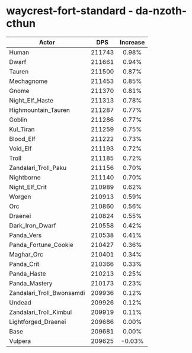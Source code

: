 # waycrest-fort-standard - da-nzoth-cthun
| Actor | DPS | Increase |
|---|:---:|:---:|
|Human|211743|0.98%|
|Dwarf|211661|0.94%|
|Tauren|211500|0.87%|
|Mechagnome|211453|0.85%|
|Gnome|211370|0.81%|
|Night_Elf_Haste|211313|0.78%|
|Highmountain_Tauren|211287|0.77%|
|Goblin|211286|0.77%|
|Kul_Tiran|211259|0.75%|
|Blood_Elf|211222|0.73%|
|Void_Elf|211193|0.72%|
|Troll|211185|0.72%|
|Zandalari_Troll_Paku|211156|0.70%|
|Nightborne|211140|0.70%|
|Night_Elf_Crit|210989|0.62%|
|Worgen|210913|0.59%|
|Orc|210860|0.56%|
|Draenei|210824|0.55%|
|Dark_Iron_Dwarf|210558|0.42%|
|Panda_Vers|210538|0.41%|
|Panda_Fortune_Cookie|210427|0.36%|
|Maghar_Orc|210401|0.34%|
|Panda_Crit|210366|0.33%|
|Panda_Haste|210213|0.25%|
|Panda_Mastery|210173|0.23%|
|Zandalari_Troll_Bwonsamdi|209936|0.12%|
|Undead|209926|0.12%|
|Zandalari_Troll_Kimbul|209919|0.11%|
|Lightforged_Draenei|209686|0.00%|
|Base|209681|0.00%|
|Vulpera|209625|-0.03%|

